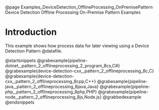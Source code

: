 @page Examples_DeviceDetection_OfflineProcessing_OnPremisePattern Device Detection Offline Processing On-Premise Pattern Examples

# Introduction

This example shows how process data for later viewing using a Device Detection Pattern @datafile.

@startsnippets
@grabexample{pipeline-dotnet,_pattern_2_offlineprocessing_2_program_8cs,C#}
@grabexample{device-detection-cxx,_pattern_2_offlineprocessing_8c,C}
@grabexample{device-detection-cxx,_pattern_2_offlineprocessing_8cpp,C++}
@grabexample{pipeline-java,_pattern_2_offlineprocessing_8java,Java}
@grabexample{pipeline-php,_pattern_2_offlineprocessing_8php,PHP}
@grabexample{pipeline-node,_pattern_2_offlineprocessing_8js,Node.js}
@grabbedexample
@endsnippets
